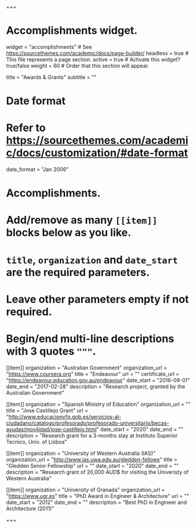 +++
# Accomplishments widget.
widget = "accomplishments"  # See https://sourcethemes.com/academic/docs/page-builder/
headless = true  # This file represents a page section.
active = true  # Activate this widget? true/false
weight = 60  # Order that this section will appear.

title = "Awards & Grants"
subtitle = ""

# Date format
#   Refer to https://sourcethemes.com/academic/docs/customization/#date-format
date_format = "Jan 2006"

# Accomplishments.
#   Add/remove as many `[[item]]` blocks below as you like.
#   `title`, `organization` and `date_start` are the required parameters.
#   Leave other parameters empty if not required.
#   Begin/end multi-line descriptions with 3 quotes `"""`.

[[item]]
  organization = "Australian Government"
  organization_url = "https://www.coursera.org"
  title = "Endeavour"
  url = ""
  certificate_url = "https://endeavour.education.gov.au/endeavour"
  date_start = "2016-09-01"
  date_end = "2017-02-28"
  description = "Research project, granted by the Australian Government"

[[item]]
  organization = "Spanish Ministry of Education"
  organization_url = ""
  title = "Jose Castillejo Grant"
  url = "http://www.educacionyfp.gob.es/servicios-al-ciudadano/catalogo/profesorado/profesorado-universitario/becas-ayudas/movilidad/jose-castillejo.html"
  date_start = "2020"
  date_end = ""
  description = "Research grant for a 3-months stay at Instituto Superior Tecnico, Univ. of Lisboa"
  
[[item]]
  organization = "University of Western Australia (IAS)"
  organization_url = "http://www.ias.uwa.edu.au/gledden-fellows"
  title = "Gledden Senior Fellowship"
  url = ""
  date_start = "2020"
  date_end = ""
  description = "Research grant of 20,000 AUD$ for visiting the Univeristy of Western Australia"

[[item]]
  organization = "University of Granada"
  organization_url = "https://www.ugr.es"
  title = "PhD Award in Engineer & Architecture"
  url = ""
  date_start = "2012"
  date_end = ""
  description = "Best PhD in Engineer and Architecture (2011)"
  
+++
